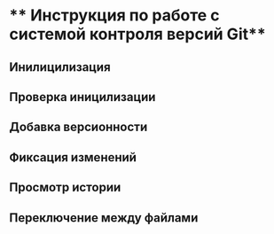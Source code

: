 # ** Инструкция по работе с системой контроля версий Git**

## Инилицилизация 

## Проверка иницилизации

## Добавка версионности

## Фиксация изменений

## Просмотр истории

## Переключение между файлами